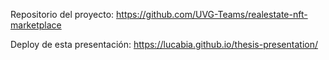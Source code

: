 Repositorio del proyecto: https://github.com/UVG-Teams/realestate-nft-marketplace

Deploy de esta presentación: https://lucabia.github.io/thesis-presentation/

